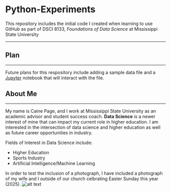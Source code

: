 # Python-Experiments
This repository includes the initial code I created when learning to use GitHub as part of DSCI 8133, *Foundations of Data Science* at Mississippi State University
___
## Plan
___
Future plans for this respository include adding a sample data file and a [Jupyter](https://jupyter.org/) notebook that will interact with the file. 
## About Me
___
My name is Caine Page, and I work at Mississippi State University as an academic advisor and student success coach. **Data Science** is a newer interest of mine that can impact my current role in higher education. I am interested in the intersection of data science and higher education as well as future career opportunities in industry. 

Fields of Interest in Data Science include:
- Higher Education
- Sports Industry
- Artificial Intelligence/Machine Learning

In order to test the inclusion of a photograph, I have included a photograph of my wife and I outside of our church celbrating Easter Sunday this year (2025). ![alt text](img_2185.HEIC)
